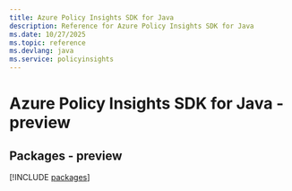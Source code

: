 ```yaml
---
title: Azure Policy Insights SDK for Java
description: Reference for Azure Policy Insights SDK for Java
ms.date: 10/27/2025
ms.topic: reference
ms.devlang: java
ms.service: policyinsights
---
```

# Azure Policy Insights SDK for Java - preview
## Packages - preview
[!INCLUDE [packages](policy-insights-index.md)]